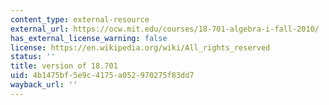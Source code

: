 ```yaml
---
content_type: external-resource
external_url: https://ocw.mit.edu/courses/18-701-algebra-i-fall-2010/
has_external_license_warning: false
license: https://en.wikipedia.org/wiki/All_rights_reserved
status: ''
title: version of 18.701
uid: 4b1475bf-5e9c-4175-a052-970275f83dd7
wayback_url: ''
---
```

